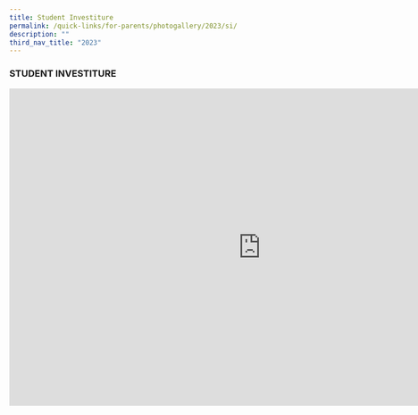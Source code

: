 ```yaml
---
title: Student Investiture
permalink: /quick-links/for-parents/photogallery/2023/si/
description: ""
third_nav_title: "2023"
---
```

### STUDENT INVESTITURE

<iframe src="https://docs.google.com/presentation/d/e/2PACX-1vQXnwj0-MTBCpAQp4-8H5Adk3AA22SfoQqy7_UZBaacUh8ftu9i_MgSIAbdu-fwKTntcLk-uEMw4n6W/embed?start=true&amp;loop=true&amp;delayms=3000" frameborder="0" width="900" height="569" allowfullscreen="true"></iframe>